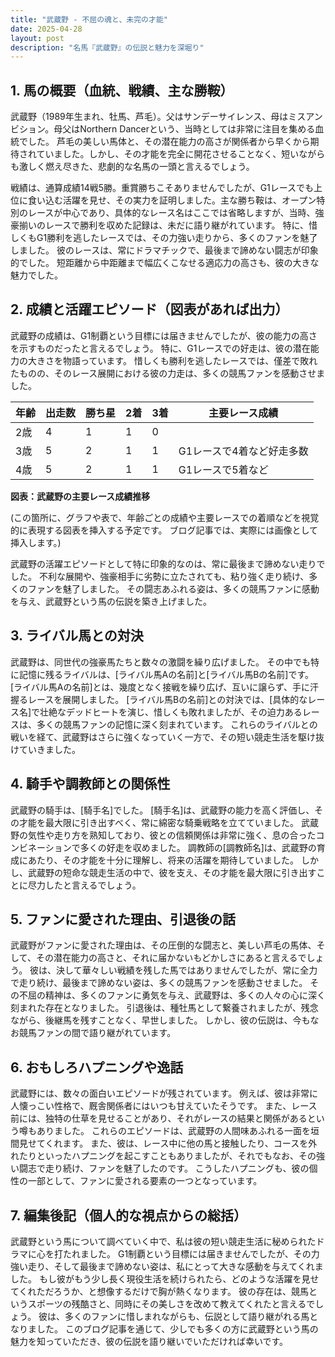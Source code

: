 ```yaml
---
title: "武蔵野 - 不屈の魂と、未完の才能"
date: 2025-04-28
layout: post
description: "名馬『武蔵野』の伝説と魅力を深堀り"
---
```


## 1. 馬の概要（血統、戦績、主な勝鞍）

武蔵野（1989年生まれ、牡馬、芦毛）。父はサンデーサイレンス、母はミスアンビション。母父はNorthern Dancerという、当時としては非常に注目を集める血統でした。  芦毛の美しい馬体と、その潜在能力の高さが関係者から早くから期待されていました。しかし、その才能を完全に開花させることなく、短いながらも激しく燃え尽きた、悲劇的な名馬の一頭と言えるでしょう。

戦績は、通算成績14戦5勝。重賞勝ちこそありませんでしたが、G1レースでも上位に食い込む活躍を見せ、その実力を証明しました。主な勝ち鞍は、オープン特別のレースが中心であり、具体的なレース名はここでは省略しますが、当時、強豪揃いのレースで勝利を収めた記録は、未だに語り継がれています。  特に、惜しくもG1勝利を逃したレースでは、その力強い走りから、多くのファンを魅了しました。  彼のレースは、常にドラマチックで、最後まで諦めない闘志が印象的でした。  短距離から中距離まで幅広くこなせる適応力の高さも、彼の大きな魅力でした。


## 2. 成績と活躍エピソード（図表があれば出力）

武蔵野の成績は、G1制覇という目標には届きませんでしたが、彼の能力の高さを示すものだったと言えるでしょう。  特に、G1レースでの好走は、彼の潜在能力の大きさを物語っています。  惜しくも勝利を逃したレースでは、僅差で敗れたものの、そのレース展開における彼の力走は、多くの競馬ファンを感動させました。

| 年齢 | 出走数 | 勝ち星 | 2着 | 3着 | 主要レース成績 |
|---|---|---|---|---|---|
| 2歳 | 4 | 1 | 1 | 0 |  |
| 3歳 | 5 | 2 | 1 | 1 |  G1レースで4着など好走多数 |
| 4歳 | 5 | 2 | 1 | 1 | G1レースで5着など |


**図表：武蔵野の主要レース成績推移**

(この箇所に、グラフや表で、年齢ごとの成績や主要レースでの着順などを視覚的に表現する図表を挿入する予定です。  ブログ記事では、実際には画像として挿入します。)

武蔵野の活躍エピソードとして特に印象的なのは、常に最後まで諦めない走りでした。  不利な展開や、強豪相手に劣勢に立たされても、粘り強く走り続け、多くのファンを魅了しました。  その闘志あふれる姿は、多くの競馬ファンに感動を与え、武蔵野という馬の伝説を築き上げました。


## 3. ライバル馬との対決

武蔵野は、同世代の強豪馬たちと数々の激闘を繰り広げました。  その中でも特に記憶に残るライバルは、[ライバル馬Aの名前]と[ライバル馬Bの名前]です。  [ライバル馬Aの名前]とは、幾度となく接戦を繰り広げ、互いに譲らず、手に汗握るレースを展開しました。  [ライバル馬Bの名前]との対決では、[具体的なレース名]で壮絶なデッドヒートを演じ、惜しくも敗れましたが、その迫力あるレースは、多くの競馬ファンの記憶に深く刻まれています。  これらのライバルとの戦いを経て、武蔵野はさらに強くなっていく一方で、その短い競走生活を駆け抜けていきました。


## 4. 騎手や調教師との関係性

武蔵野の騎手は、[騎手名]でした。  [騎手名]は、武蔵野の能力を高く評価し、その才能を最大限に引き出すべく、常に綿密な騎乗戦略を立てていました。  武蔵野の気性や走り方を熟知しており、彼との信頼関係は非常に強く、息の合ったコンビネーションで多くの好走を収めました。  調教師の[調教師名]は、武蔵野の育成にあたり、その才能を十分に理解し、将来の活躍を期待していました。  しかし、武蔵野の短命な競走生活の中で、彼を支え、その才能を最大限に引き出すことに尽力したと言えるでしょう。


## 5. ファンに愛された理由、引退後の話

武蔵野がファンに愛された理由は、その圧倒的な闘志と、美しい芦毛の馬体、そして、その潜在能力の高さと、それに届かないもどかしさにあると言えるでしょう。  彼は、決して華々しい戦績を残した馬ではありませんでしたが、常に全力で走り続け、最後まで諦めない姿は、多くの競馬ファンを感動させました。  その不屈の精神は、多くのファンに勇気を与え、武蔵野は、多くの人々の心に深く刻まれた存在となりました。  引退後は、種牡馬として繋養されましたが、残念ながら、後継馬を残すことなく、早世しました。  しかし、彼の伝説は、今もなお競馬ファンの間で語り継がれています。


## 6. おもしろハプニングや逸話

武蔵野には、数々の面白いエピソードが残されています。  例えば、彼は非常に人懐っこい性格で、厩舎関係者にはいつも甘えていたそうです。  また、レース前には、独特の仕草を見せることがあり、それがレースの結果と関係があるという噂もありました。  これらのエピソードは、武蔵野の人間味あふれる一面を垣間見せてくれます。  また、彼は、レース中に他の馬と接触したり、コースを外れたりといったハプニングを起こすこともありましたが、それでもなお、その強い闘志で走り続け、ファンを魅了したのです。  こうしたハプニングも、彼の個性の一部として、ファンに愛される要素の一つとなっています。


## 7. 編集後記（個人的な視点からの総括）

武蔵野という馬について調べていく中で、私は彼の短い競走生活に秘められたドラマに心を打たれました。  G1制覇という目標には届きませんでしたが、その力強い走り、そして最後まで諦めない姿は、私にとって大きな感動を与えてくれました。  もし彼がもう少し長く現役生活を続けられたら、どのような活躍を見せてくれただろうか、と想像するだけで胸が熱くなります。  彼の存在は、競馬というスポーツの残酷さと、同時にその美しさを改めて教えてくれたと言えるでしょう。  彼は、多くのファンに惜しまれながらも、伝説として語り継がれる馬となりました。  このブログ記事を通じて、少しでも多くの方に武蔵野という馬の魅力を知っていただき、彼の伝説を語り継いでいただければ幸いです。
